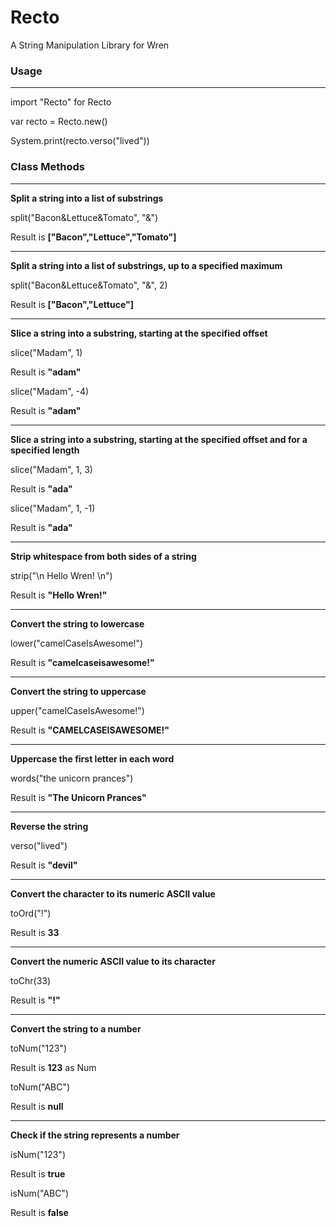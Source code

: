 # Recto
A String Manipulation Library for Wren

### Usage

---

import "Recto" for Recto

var recto = Recto.new()

System.print(recto.verso("lived"))

### Class Methods

---

**Split a string into a list of substrings**

split("Bacon&Lettuce&Tomato", "&")

Result is **["Bacon","Lettuce","Tomato"]**

---

**Split a string into a list of substrings, up to a specified maximum**

split("Bacon&Lettuce&Tomato", "&", 2)

Result is **["Bacon","Lettuce"]**

---

**Slice a string into a substring, starting at the specified offset**

slice("Madam", 1)

Result is **"adam"**

slice("Madam", -4)

Result is **"adam"**

---

**Slice a string into a substring, starting at the specified offset and for a specified length**

slice("Madam", 1, 3)

Result is **"ada"**

slice("Madam", 1, -1)

Result is **"ada"**

---

**Strip whitespace from both sides of a string**

strip("\n Hello Wren! \n")

Result is **"Hello Wren!"**

---

**Convert the string to lowercase**

lower("camelCaseIsAwesome!")

Result is **"camelcaseisawesome!"**

---

**Convert the string to uppercase**

upper("camelCaseIsAwesome!")

Result is **"CAMELCASEISAWESOME!"**

---

**Uppercase the first letter in each word**

words("the unicorn prances")

Result is **"The Unicorn Prances"**

---

**Reverse the string**

verso("lived")

Result is **"devil"**

---

**Convert the character to its numeric ASCII value**

toOrd("!")

Result is **33**

---

**Convert the numeric ASCII value to its character**

toChr(33)

Result is **"!"**

---

**Convert the string to a number**

toNum("123")

Result is **123** as Num

toNum("ABC")

Result is **null**

---

**Check if the string represents a number**

isNum("123")

Result is **true**

isNum("ABC")

Result is **false**